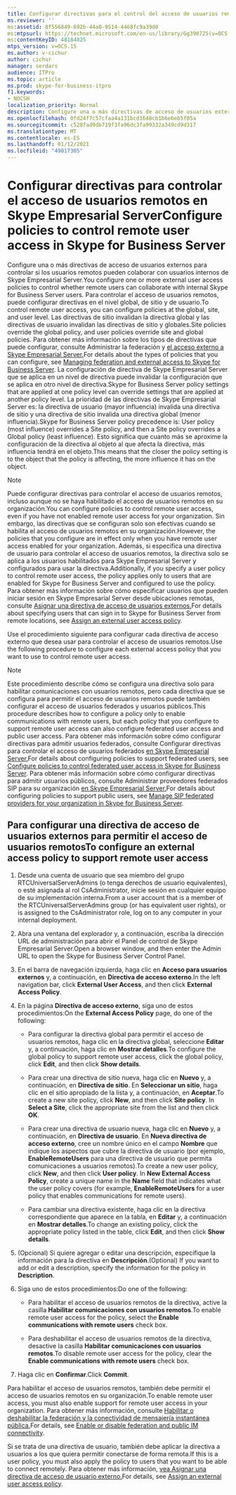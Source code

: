 ```yaml
---
title: Configurar directivas para el control del acceso de usuarios remotos
ms.reviewer: ''
ms:assetid: 8f556849-692b-44a0-9514-4468fc9a39d0
ms:mtpsurl: https://technet.microsoft.com/en-us/library/Gg398725(v=OCS.15)
ms:contentKeyID: 48184825
mtps_version: v=OCS.15
ms.author: v-cichur
author: cichur
manager: serdars
audience: ITPro
ms.topic: article
ms.prod: skype-for-business-itpro
f1.keywords:
- NOCSH
localization_priority: Normal
description: Configure una o más directivas de acceso de usuarios externos para controlar si los usuarios remotos pueden colaborar con usuarios internos de Skype Empresarial Server. Para controlar el acceso de usuarios remotos, puede configurar directivas en el nivel global, de sitio y de usuario.
ms.openlocfilehash: 0fd24f7c57cfaa4a131bcd1648cb1b6e6eb5f05a
ms.sourcegitcommit: c528fad9db719f3fa96dc3fa99332a349cd9d317
ms.translationtype: MT
ms.contentlocale: es-ES
ms.lasthandoff: 01/12/2021
ms.locfileid: "49817305"
---
```

# <a name="configure-policies-to-control-remote-user-access-in-skype-for-business-server"></a><span data-ttu-id="b041f-104">Configurar directivas para controlar el acceso de usuarios remotos en Skype Empresarial Server</span><span class="sxs-lookup"><span data-stu-id="b041f-104">Configure policies to control remote user access in Skype for Business Server</span></span>

<span data-ttu-id="b041f-105">Configure una o más directivas de acceso de usuarios externos para controlar si los usuarios remotos pueden colaborar con usuarios internos de Skype Empresarial Server.</span><span class="sxs-lookup"><span data-stu-id="b041f-105">You configure one or more external user access policies to control whether remote users can collaborate with internal Skype for Business Server users.</span></span> <span data-ttu-id="b041f-106">Para controlar el acceso de usuarios remotos, puede configurar directivas en el nivel global, de sitio y de usuario.</span><span class="sxs-lookup"><span data-stu-id="b041f-106">To control remote user access, you can configure policies at the global, site, and user level.</span></span> <span data-ttu-id="b041f-107">Las directivas de sitio invalidan la directiva global y las directivas de usuario invalidan las directivas de sitio y globales.</span><span class="sxs-lookup"><span data-stu-id="b041f-107">Site policies override the global policy, and user policies override site and global policies.</span></span> <span data-ttu-id="b041f-108">Para obtener más información sobre los tipos de directivas que puede configurar, consulte Administrar la federación y [el acceso externo a Skype Empresarial Server.](../managing-federation-and-external-access.md)</span><span class="sxs-lookup"><span data-stu-id="b041f-108">For details about the types of policies that you can configure, see [Managing federation and external access to Skype for Business Server](../managing-federation-and-external-access.md).</span></span> <span data-ttu-id="b041f-109">La configuración de directiva de Skype Empresarial Server que se aplica en un nivel de directiva puede invalidar la configuración que se aplica en otro nivel de directiva.</span><span class="sxs-lookup"><span data-stu-id="b041f-109">Skype for Business Server policy settings that are applied at one policy level can override settings that are applied at another policy level.</span></span> <span data-ttu-id="b041f-110">La prioridad de las directivas de Skype Empresarial Server es: la directiva de usuario (mayor influencia) invalida una directiva de sitio y una directiva de sitio invalida una directiva global (menor influencia).</span><span class="sxs-lookup"><span data-stu-id="b041f-110">Skype for Business Server policy precedence is: User policy (most influence) overrides a Site policy, and then a Site policy overrides a Global policy (least influence).</span></span> <span data-ttu-id="b041f-111">Esto significa que cuanto más se aproxime la configuración de la directiva al objeto al que afecta la directiva, más influencia tendrá en el objeto.</span><span class="sxs-lookup"><span data-stu-id="b041f-111">This means that the closer the policy setting is to the object that the policy is affecting, the more influence it has on the object.</span></span>

> [!NOTE]  
> <span data-ttu-id="b041f-112">Puede configurar directivas para controlar el acceso de usuarios remotos, incluso aunque no se haya habilitado el acceso de usuarios remotos en su organización.</span><span class="sxs-lookup"><span data-stu-id="b041f-112">You can configure policies to control remote user access, even if you have not enabled remote user access for your organization.</span></span> <span data-ttu-id="b041f-113">Sin embargo, las directivas que se configuran solo son efectivas cuando se habilita el acceso de usuarios remotos en su organización.</span><span class="sxs-lookup"><span data-stu-id="b041f-113">However, the policies that you configure are in effect only when you have remote user access enabled for your organization.</span></span> <span data-ttu-id="b041f-114">Además, si especifica una directiva de usuario para controlar el acceso de usuarios remotos, la directiva solo se aplica a los usuarios habilitados para Skype Empresarial Server y configurados para usar la directiva.</span><span class="sxs-lookup"><span data-stu-id="b041f-114">Additionally, if you specify a user policy to control remote user access, the policy applies only to users that are enabled for Skype for Business Server and configured to use the policy.</span></span> <span data-ttu-id="b041f-115">Para obtener más información sobre cómo especificar usuarios que pueden iniciar sesión en Skype Empresarial Server desde ubicaciones remotas, consulte [Asignar una directiva de acceso de usuarios externos.](assign-an-external-user-access-policy.md)</span><span class="sxs-lookup"><span data-stu-id="b041f-115">For details about specifying users that can sign in to Skype for Business Server from remote locations, see [Assign an external user access policy](assign-an-external-user-access-policy.md).</span></span>

<span data-ttu-id="b041f-116">Use el procedimiento siguiente para configurar cada directiva de acceso externo que desea usar para controlar el acceso de usuarios remotos.</span><span class="sxs-lookup"><span data-stu-id="b041f-116">Use the following procedure to configure each external access policy that you want to use to control remote user access.</span></span>


> [!NOTE]  
> <span data-ttu-id="b041f-117">Este procedimiento describe cómo se configura una directiva solo para habilitar comunicaciones con usuarios remotos, pero cada directiva que se configura para permitir el acceso de usuarios remotos puede también configurar el acceso de usuarios federados y usuarios públicos.</span><span class="sxs-lookup"><span data-stu-id="b041f-117">This procedure describes how to configure a policy only to enable communications with remote users, but each policy that you configure to support remote user access can also configure federated user access and public user access.</span></span> <span data-ttu-id="b041f-118">Para obtener más información sobre cómo configurar directivas para admitir usuarios federados, consulte Configurar directivas para controlar el acceso de usuarios federados [en Skype Empresarial Server.](configure-policies-to-control-federated-user-access.md)</span><span class="sxs-lookup"><span data-stu-id="b041f-118">For details about configuring policies to support federated users, see [Configure policies to control federated user access in Skype for Business Server](configure-policies-to-control-federated-user-access.md).</span></span> <span data-ttu-id="b041f-119">Para obtener más información sobre cómo configurar directivas para admitir usuarios públicos, consulte Administrar proveedores federados SIP para su organización [en Skype Empresarial Server.](../sip-providers/manage-sip-federated-providers-for-your-organization.md)</span><span class="sxs-lookup"><span data-stu-id="b041f-119">For details about configuring policies to support public users, see [Manage SIP federated providers for your organization in Skype for Business Server](../sip-providers/manage-sip-federated-providers-for-your-organization.md).</span></span>


## <a name="to-configure-an-external-access-policy-to-support-remote-user-access"></a><span data-ttu-id="b041f-120">Para configurar una directiva de acceso de usuarios externos para permitir el acceso de usuarios remotos</span><span class="sxs-lookup"><span data-stu-id="b041f-120">To configure an external access policy to support remote user access</span></span>

1.  <span data-ttu-id="b041f-121">Desde una cuenta de usuario que sea miembro del grupo RTCUniversalServerAdmins (o tenga derechos de usuario equivalentes), o esté asignada al rol CsAdministrator, inicie sesión en cualquier equipo de su implementación interna.</span><span class="sxs-lookup"><span data-stu-id="b041f-121">From a user account that is a member of the RTCUniversalServerAdmins group (or has equivalent user rights), or is assigned to the CsAdministrator role, log on to any computer in your internal deployment.</span></span>

2.  <span data-ttu-id="b041f-122">Abra una ventana del explorador y, a continuación, escriba la dirección URL de administración para abrir el Panel de control de Skype Empresarial Server.</span><span class="sxs-lookup"><span data-stu-id="b041f-122">Open a browser window, and then enter the Admin URL to open the Skype for Business Server Control Panel.</span></span> 

3.  <span data-ttu-id="b041f-123">En el barra de navegación izquierda, haga clic en **Acceso para usuarios externos** y, a continuación, en **Directiva de acceso externo**.</span><span class="sxs-lookup"><span data-stu-id="b041f-123">In the left navigation bar, click **External User Access**, and then click **External Access Policy**.</span></span>

4.  <span data-ttu-id="b041f-124">En la página **Directiva de acceso externo**, siga uno de estos procedimientos:</span><span class="sxs-lookup"><span data-stu-id="b041f-124">On the **External Access Policy** page, do one of the following:</span></span>
    
      - <span data-ttu-id="b041f-125">Para configurar la directiva global para permitir el acceso de usuarios remotos, haga clic en la directiva global, seleccione **Editar** y, a continuación, haga clic en **Mostrar detalles**.</span><span class="sxs-lookup"><span data-stu-id="b041f-125">To configure the global policy to support remote user access, click the global policy, click **Edit**, and then click **Show details**.</span></span>
    
      - <span data-ttu-id="b041f-p105">Para crear una directiva de sitio nueva, haga clic en **Nuevo** y, a continuación, en **Directiva de sitio**. En **Seleccionar un sitio**, haga clic en el sitio apropiado de la lista y, a continuación, en **Aceptar**.</span><span class="sxs-lookup"><span data-stu-id="b041f-p105">To create a new site policy, click **New**, and then click **Site policy**. In **Select a Site**, click the appropriate site from the list and then click **OK**.</span></span>
    
      - <span data-ttu-id="b041f-p106">Para crear una directiva de usuario nueva, haga clic en **Nuevo** y, a continuación, en **Directiva de usuario**. En **Nueva directiva de acceso externo**, cree un nombre único en el campo **Nombre** que indique los aspectos que cubre la directiva de usuario (por ejemplo, **EnableRemoteUsers** para una directiva de usuario que permita comunicaciones a usuarios remotos).</span><span class="sxs-lookup"><span data-stu-id="b041f-p106">To create a new user policy, click **New**, and then click **User policy**. In **New External Access Policy**, create a unique name in the **Name** field that indicates what the user policy covers (for example, **EnableRemoteUsers** for a user policy that enables communications for remote users).</span></span>
    
      - <span data-ttu-id="b041f-130">Para cambiar una directiva existente, haga clic en la directiva correspondiente que aparece en la tabla, en **Editar** y, a continuación en **Mostrar detalles**.</span><span class="sxs-lookup"><span data-stu-id="b041f-130">To change an existing policy, click the appropriate policy listed in the table, click **Edit**, and then click **Show details**.</span></span>

5.  <span data-ttu-id="b041f-131">(Opcional) Si quiere agregar o editar una descripción, especifique la información para la directiva en **Descripción**.</span><span class="sxs-lookup"><span data-stu-id="b041f-131">(Optional) If you want to add or edit a description, specify the information for the policy in **Description**.</span></span>

6.  <span data-ttu-id="b041f-132">Siga uno de estos procedimientos:</span><span class="sxs-lookup"><span data-stu-id="b041f-132">Do one of the following:</span></span>
    
      - <span data-ttu-id="b041f-133">Para habilitar el acceso de usuarios remotos de la directiva, active la casilla **Habilitar comunicaciones con usuarios remotos**.</span><span class="sxs-lookup"><span data-stu-id="b041f-133">To enable remote user access for the policy, select the **Enable communications with remote users** check box.</span></span>
    
      - <span data-ttu-id="b041f-134">Para deshabilitar el acceso de usuarios remotos de la directiva, desactive la casilla **Habilitar comunicaciones con usuarios remotos**.</span><span class="sxs-lookup"><span data-stu-id="b041f-134">To disable remote user access for the policy, clear the **Enable communications with remote users** check box.</span></span>

7.  <span data-ttu-id="b041f-135">Haga clic en **Confirmar**.</span><span class="sxs-lookup"><span data-stu-id="b041f-135">Click **Commit**.</span></span>

<span data-ttu-id="b041f-136">Para habilitar el acceso de usuarios remotos, también debe permitir el acceso de usuarios remotos en su organización.</span><span class="sxs-lookup"><span data-stu-id="b041f-136">To enable remote user access, you must also enable support for remote user access in your organization.</span></span> <span data-ttu-id="b041f-137">Para obtener más información, consulte [Habilitar o deshabilitar la federación y la conectividad de mensajería instantánea pública.](../access-edge/enable-or-disable-federation-and-public-im-connectivity.md)</span><span class="sxs-lookup"><span data-stu-id="b041f-137">For details, see [Enable or disable federation and public IM connectivity](../access-edge/enable-or-disable-federation-and-public-im-connectivity.md).</span></span>

<span data-ttu-id="b041f-138">Si se trata de una directiva de usuario, también debe aplicar la directiva a usuarios a los que quiera permitir conectarse de forma remota.</span><span class="sxs-lookup"><span data-stu-id="b041f-138">If this is a user policy, you must also apply the policy to users that you want to be able to connect remotely.</span></span> <span data-ttu-id="b041f-139">Para obtener más información, [vea Asignar una directiva de acceso de usuario externo.](assign-an-external-user-access-policy.md)</span><span class="sxs-lookup"><span data-stu-id="b041f-139">For details, see [Assign an external user access policy](assign-an-external-user-access-policy.md).</span></span>
